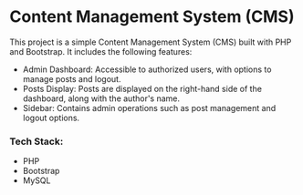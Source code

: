 
# Content Management System (CMS)
This project is a simple Content Management System (CMS) built with PHP and Bootstrap. It includes the following features:

- Admin Dashboard: Accessible to authorized users, with options to manage posts and logout.
- Posts Display: Posts are displayed on the right-hand side of the dashboard, along with the author's name.
- Sidebar: Contains admin operations such as post management and logout options.
### Tech Stack:
- PHP
- Bootstrap
- MySQL

